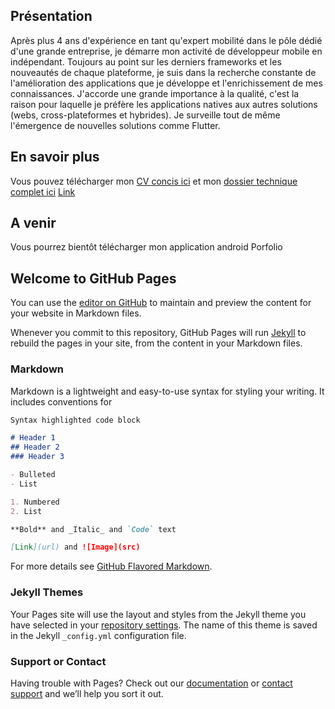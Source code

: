 ## Présentation
Après plus 4 ans d'expérience en tant qu'expert mobilité dans le pôle dédié d'une grande entreprise, je démarre mon activité de développeur mobile en indépendant. Toujours au point sur les derniers frameworks et les nouveautés de chaque plateforme, je suis dans la recherche constante de l'amélioration des applications que je développe et l'enrichissement de mes connaissances.
J'accorde une grande importance à la qualité, c'est la raison pour laquelle je préfère les applications natives aux autres solutions (webs, cross-plateformes et hybrides). Je surveille tout de même l'émergence de nouvelles solutions comme Flutter.

## En savoir plus
Vous pouvez télécharger mon [CV concis ici](/documents/french_cv.pdf) et mon [dossier technique complet ici](/documents/dossier_technique.pdf)
 [Link](url)

## A venir
Vous pourrez bientôt télécharger mon application android Porfolio

## Welcome to GitHub Pages

You can use the [editor on GitHub](https://github.com/dennisbordet/dennisbordet/edit/main/README.md) to maintain and preview the content for your website in Markdown files.

Whenever you commit to this repository, GitHub Pages will run [Jekyll](https://jekyllrb.com/) to rebuild the pages in your site, from the content in your Markdown files.

### Markdown

Markdown is a lightweight and easy-to-use syntax for styling your writing. It includes conventions for

```markdown
Syntax highlighted code block

# Header 1
## Header 2
### Header 3

- Bulleted
- List

1. Numbered
2. List

**Bold** and _Italic_ and `Code` text

[Link](url) and ![Image](src)
```

For more details see [GitHub Flavored Markdown](https://guides.github.com/features/mastering-markdown/).

### Jekyll Themes

Your Pages site will use the layout and styles from the Jekyll theme you have selected in your [repository settings](https://github.com/dennisbordet/dennisbordet/settings/pages). The name of this theme is saved in the Jekyll `_config.yml` configuration file.

### Support or Contact

Having trouble with Pages? Check out our [documentation](https://docs.github.com/categories/github-pages-basics/) or [contact support](https://support.github.com/contact) and we’ll help you sort it out.
